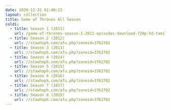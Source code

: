 ```yaml
---
date: 2020-12-31 01:40:23
layout: collection
title: Game of Thrones All Season
coldi:
  - title: Season 1 (2011)
    url: /game-of-thrones-season-1-2011-episodes-download-720p-hd-tamilrockers/
  - title: Season 2 (2012)
    url: //stawhoph.com/afu.php?zoneid=3762702
  - title: Season 3 (2013)
    url: //stawhoph.com/afu.php?zoneid=3762702
  - title: Season 4 (2014)
    url: //stawhoph.com/afu.php?zoneid=3762702
  - title: Season 5 (2015)
    url: //stawhoph.com/afu.php?zoneid=3762702
  - title: Season 6 (2016)
    url: //stawhoph.com/afu.php?zoneid=3762702
  - title: Season 7 (2017)
    url: //stawhoph.com/afu.php?zoneid=3762702
  - title: Season 8 (2019)
    url: //stawhoph.com/afu.php?zoneid=3762702
---
```

